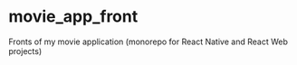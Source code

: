 # movie_app_front
Fronts of my movie application (monorepo for React Native and React Web projects)
